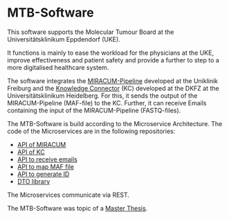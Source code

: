 # MTB-Software
This software supports the Molecular Tumour Board at the Universitätsklinikum Eppdendorf (UKE).

It functions is mainly to ease the workload for the physicians at the UKE, improve effectiveness and patient safety and provide a further to step to a more digitalised healthcare system.

The software integrates the <a href="https://github.com/AG-Boerries/MIRACUM-Pipe-docker">MIRACUM-Pipeline</a> developed at the Uniklinik Freiburg and the <a href="https://www.dkfz.de/de/clinical-trial-office/knowledgeconnector.html">Knowledge Connector</a> (KC) developed at the DKFZ at the Universitätsklinikum Heidelberg.
For this, it sends the output of the MIRACUM-Pipeline (MAF-file) to the KC. Further, it can receive Emails containing the input of the MIRACUM-Pipeline (FASTQ-files).

The MTB-Software is build according to the Microservice Architecture. The code of the Microservices are in the following repositories:
<ul>
<li><a href="https://github.com/JK-hype/de.uke.iam.mtb.miracumapi">API of MIRACUM</a></li>
<li><a href="https://github.com/JK-hype/de.uke.iam.mtb.kcapi.git">API of KC</a></li>
<li><a href="https://github.com/JK-hype/de.uke.iam.mtb.emailapi">API to receive emails</a></li>
<li><a href="https://github.com/JK-hype/de.uke.iam.mtb.mafmapper">API to map MAF file</a></li>
<li><a href="https://github.com/JK-hype/de.uke.iam.mtb.idgenerator">API to generate ID</a></li>
<li><a href="https://github.com/JK-hype/de.uke.iam.mtb.dto/tree/develop">DTO library</a></li>
</ul>

The Microservices communicate via REST.

The MTB-Software was topic of a <a href="https://d120f1e.online-server.cloud/index.php/s/SEQJxBH6Lmtitt9">Master Thesis</a>.
